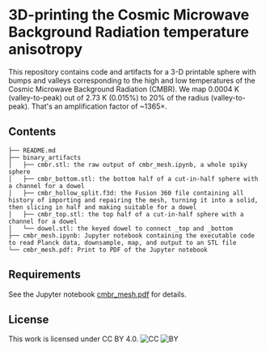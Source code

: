 # 3D-printing the Cosmic Microwave Background Radiation temperature anisotropy

This repository contains code and artifacts for a 3-D printable sphere with bumps
and valleys corresponding to the high and low temperatures of the Cosmic Microwave
Background Radiation (CMBR). We map 0.0004 K (valley-to-peak) out of 2.73 K (0.015%)
to 20% of the radius (valley-to-peak). That's an amplification factor of ~1365×.

## Contents

```
├── README.md
├── binary_artifacts
│   ├── cmbr.stl: the raw output of cmbr_mesh.ipynb, a whole spiky sphere
│   ├── cmbr_bottom.stl: the bottom half of a cut-in-half sphere with a channel for a dowel
│   ├── cmbr_hollow_split.f3d: the Fusion 360 file containing all history of importing and repairing the mesh, turning it into a solid, then slicing in half and making suitable for a dowel
│   ├── cmbr_top.stl: the top half of a cut-in-half sphere with a channel for a dowel
│   └── dowel.stl: the keyed dowel to connect _top and _bottom
├── cmbr_mesh.ipynb: Jupyter notebook containing the executable code to read Planck data, downsample, map, and output to an STL file
└── cmbr_mesh.pdf: Print to PDF of the Jupyter notebook
```

## Requirements

See the Jupyter notebook [cmbr_mesh.pdf](cmbr_mesh.pdf) for details.

## License

This work is licensed under CC BY 4.0. ![CC](https://mirrors.creativecommons.org/presskit/icons/cc.svg?ref=chooser-v1) ![BY](https://mirrors.creativecommons.org/presskit/icons/by.svg?ref=chooser-v1)

